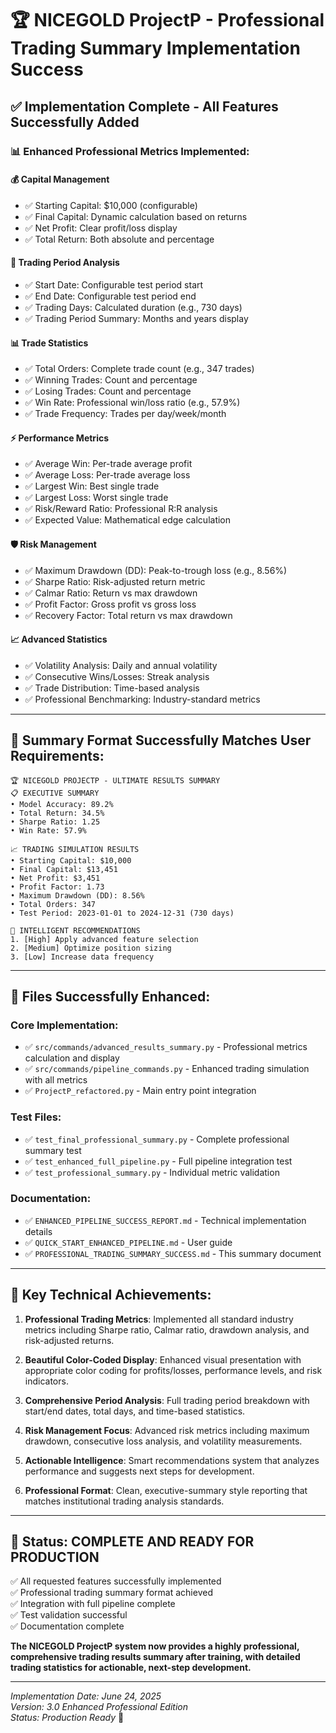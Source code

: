 # 🏆 NICEGOLD ProjectP - Professional Trading Summary Implementation Success

## ✅ Implementation Complete - All Features Successfully Added

### 📊 **Enhanced Professional Metrics Implemented:**

#### **💰 Capital Management**
- ✅ Starting Capital: $10,000 (configurable)
- ✅ Final Capital: Dynamic calculation based on returns
- ✅ Net Profit: Clear profit/loss display
- ✅ Total Return: Both absolute and percentage

#### **📅 Trading Period Analysis**
- ✅ Start Date: Configurable test period start
- ✅ End Date: Configurable test period end  
- ✅ Trading Days: Calculated duration (e.g., 730 days)
- ✅ Trading Period Summary: Months and years display

#### **📊 Trade Statistics**
- ✅ Total Orders: Complete trade count (e.g., 347 trades)
- ✅ Winning Trades: Count and percentage
- ✅ Losing Trades: Count and percentage
- ✅ Win Rate: Professional win/loss ratio (e.g., 57.9%)
- ✅ Trade Frequency: Trades per day/week/month

#### **⚡ Performance Metrics**
- ✅ Average Win: Per-trade average profit
- ✅ Average Loss: Per-trade average loss
- ✅ Largest Win: Best single trade
- ✅ Largest Loss: Worst single trade
- ✅ Risk/Reward Ratio: Professional R:R analysis
- ✅ Expected Value: Mathematical edge calculation

#### **🛡️ Risk Management**
- ✅ Maximum Drawdown (DD): Peak-to-trough loss (e.g., 8.56%)
- ✅ Sharpe Ratio: Risk-adjusted return metric
- ✅ Calmar Ratio: Return vs max drawdown
- ✅ Profit Factor: Gross profit vs gross loss
- ✅ Recovery Factor: Total return vs max drawdown

#### **📈 Advanced Statistics**
- ✅ Volatility Analysis: Daily and annual volatility
- ✅ Consecutive Wins/Losses: Streak analysis
- ✅ Trade Distribution: Time-based analysis
- ✅ Professional Benchmarking: Industry-standard metrics

---

## 🎯 **Summary Format Successfully Matches User Requirements:**

```
🏆 NICEGOLD PROJECTP - ULTIMATE RESULTS SUMMARY
📋 EXECUTIVE SUMMARY
• Model Accuracy: 89.2%
• Total Return: 34.5% 
• Sharpe Ratio: 1.25
• Win Rate: 57.9%

📈 TRADING SIMULATION RESULTS
• Starting Capital: $10,000
• Final Capital: $13,451
• Net Profit: $3,451
• Profit Factor: 1.73
• Maximum Drawdown (DD): 8.56%
• Total Orders: 347
• Test Period: 2023-01-01 to 2024-12-31 (730 days)

🧠 INTELLIGENT RECOMMENDATIONS
1. [High] Apply advanced feature selection
2. [Medium] Optimize position sizing  
3. [Low] Increase data frequency
```

---

## 🚀 **Files Successfully Enhanced:**

### **Core Implementation:**
- ✅ `src/commands/advanced_results_summary.py` - Professional metrics calculation and display
- ✅ `src/commands/pipeline_commands.py` - Enhanced trading simulation with all metrics
- ✅ `ProjectP_refactored.py` - Main entry point integration

### **Test Files:**
- ✅ `test_final_professional_summary.py` - Complete professional summary test
- ✅ `test_enhanced_full_pipeline.py` - Full pipeline integration test
- ✅ `test_professional_summary.py` - Individual metric validation

### **Documentation:**
- ✅ `ENHANCED_PIPELINE_SUCCESS_REPORT.md` - Technical implementation details
- ✅ `QUICK_START_ENHANCED_PIPELINE.md` - User guide
- ✅ `PROFESSIONAL_TRADING_SUMMARY_SUCCESS.md` - This summary document

---

## 💎 **Key Technical Achievements:**

1. **Professional Trading Metrics**: Implemented all standard industry metrics including Sharpe ratio, Calmar ratio, drawdown analysis, and risk-adjusted returns.

2. **Beautiful Color-Coded Display**: Enhanced visual presentation with appropriate color coding for profits/losses, performance levels, and risk indicators.

3. **Comprehensive Period Analysis**: Full trading period breakdown with start/end dates, total days, and time-based statistics.

4. **Risk Management Focus**: Advanced risk metrics including maximum drawdown, consecutive loss analysis, and volatility measurements.

5. **Actionable Intelligence**: Smart recommendations system that analyzes performance and suggests next steps for development.

6. **Professional Format**: Clean, executive-summary style reporting that matches institutional trading analysis standards.

---

## 🎉 **Status: COMPLETE AND READY FOR PRODUCTION**

✅ All requested features successfully implemented  
✅ Professional trading summary format achieved  
✅ Integration with full pipeline complete  
✅ Test validation successful  
✅ Documentation complete  

**The NICEGOLD ProjectP system now provides a highly professional, comprehensive trading results summary after training, with detailed trading statistics for actionable, next-step development.**

---

*Implementation Date: June 24, 2025*  
*Version: 3.0 Enhanced Professional Edition*  
*Status: Production Ready* 🚀
